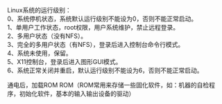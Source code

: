 Linux系统的运行级别：  
0、系统停机状态，系统默认运行级别不能设为0，否则不能正常启动。  
1、单用户工作状态，root权限，用户系统维护，禁止远程登录。  
2、多用户状态（没有NFS）。  
3、完全的多用户状态（有NFS），登录后进入控制台命令行模式。  
4、系统未使用，保留。  
5、X11控制台，登录后进入图形GUI模式。  
6、系统正常关闭并重启，默认运行级别不能设为6，否则不能正常启动。

通电后，加载ROM
ROM（ROM常用来存储一些固化软件，如：机器的自检程序，初始化软件，基本的输入输出设备的驱动）